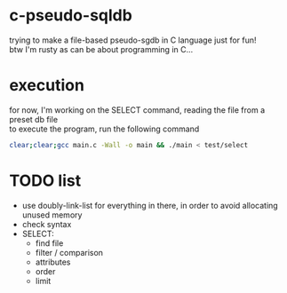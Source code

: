 # c-pseudo-sqldb

trying to make a file-based pseudo-sgdb in C language just for fun!  
btw I'm rusty as can be about programming in C...


# execution
for now, I'm working on the SELECT command, reading the file from a preset db file  
to execute the program, run the following command  
```sh
clear;clear;gcc main.c -Wall -o main && ./main < test/select
```


# TODO list
- use doubly-link-list for everything in there, in order to avoid allocating unused memory
- check syntax
- SELECT:
    - find file
    - filter / comparison
    - attributes
    - order
    - limit
